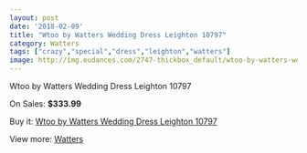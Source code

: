 ```yaml
---
layout: post
date: '2018-02-09'
title: "Wtoo by Watters Wedding Dress Leighton 10797"
category: Watters
tags: ["crazy","special","dress","leighton","watters"]
image: http://img.eudances.com/2747-thickbox_default/wtoo-by-watters-wedding-dress-leighton-10797.jpg
---
```

Wtoo by Watters Wedding Dress Leighton 10797

On Sales: **$333.99**
<a href="https://www.eudances.com/en/watters/930-wtoo-by-watters-wedding-dress-leighton-10797.html"><amp-img layout="responsive" width="600" height="600" src="//img.eudances.com/2747-thickbox_default/wtoo-by-watters-wedding-dress-leighton-10797.jpg" alt="Wtoo by Watters Wedding Dress Leighton 10797 0" /></a>
<a href="https://www.eudances.com/en/watters/930-wtoo-by-watters-wedding-dress-leighton-10797.html"><amp-img layout="responsive" width="600" height="600" src="//img.eudances.com/2748-thickbox_default/wtoo-by-watters-wedding-dress-leighton-10797.jpg" alt="Wtoo by Watters Wedding Dress Leighton 10797 1" /></a>

Buy it: [Wtoo by Watters Wedding Dress Leighton 10797](https://www.eudances.com/en/watters/930-wtoo-by-watters-wedding-dress-leighton-10797.html "Wtoo by Watters Wedding Dress Leighton 10797")

View more: [Watters](https://www.eudances.com/en/12-watters "Watters")